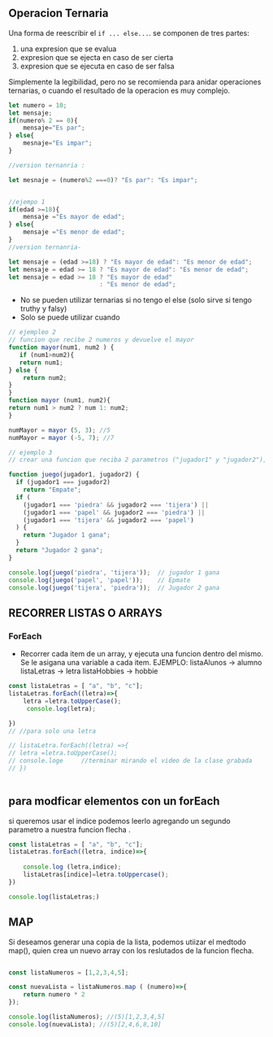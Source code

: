 

## Operacion Ternaria

Una forma de reescribir el `if ... else...`. se componen de tres partes:

1. una expresion que se evalua
2. expresion que se ejecta en caso de ser cierta
3. expresion que se ejecuta en caso de ser falsa

Simplemente la legibilidad, pero no se recomienda para anidar operaciones ternarias, o cuando el resultado de la operacion es muy complejo.

```js
let numero = 10;
let mensaje;
if(numero% 2 == 0){
    mensaje="Es par";
} else{
    mesnaje="Es impar";
}

//version ternanria :

let mesnaje = (numero%2 ===0)? "Es par": "Es impar";


//ejempo 1
if(edad >=18){
    mensaje ="Es mayor de edad";
} else{
    mensaje ="Es menor de edad";
}
//version ternanria-

let mensaje = (edad >=18) ? "Es mayor de edad": "Es menor de edad";
let mensaje = edad >= 18 ? "Es mayor de edad": "Es menor de edad";
let mensaje = edad >= 18 ? "Es mayor de edad"
                         : "Es menor de edad";

```
- No se pueden utilizar ternarias si no tengo el else (solo sirve si tengo truthy y falsy)
- Solo se puede utilizar cuando


```js
// ejempleo 2
// funcion que recibe 2 numeros y devuelve el mayor
function mayor(num1, num2 ) {
   if (num1>num2){
   return num1;
} else {
    return num2;
}
}
function mayor (num1, num2){
return num1 > num2 ? num 1: num2;
}

numMayor = mayor (5, 3); //5
numMayor = mayor (-5, 7); //7

// ejemplo 3
// crear una funcion que reciba 2 parametros ("jugador1" y "jugador2"), y que devuelva si el "jugador1" le gana en "piedra", "papel", "tijera"

function juego(jugador1, jugador2) {
  if (jugador1 === jugador2) 
    return "Empate";
  if (
    (jugador1 === 'piedra' && jugador2 === 'tijera') ||
    (jugador1 === 'papel' && jugador2 === 'piedra') ||
    (jugador1 === 'tijera' && jugador2 === 'papel')
  ) {
    return "Jugador 1 gana";
  }
  return "Jugador 2 gana";
}

console.log(juego('piedra', 'tijera'));  // jugador 1 gana
console.log(juego('papel', 'papel'));    // Epmate
console.log(juego('tijera', 'piedra'));  // Jugador 2 gana

```

## RECORRER LISTAS O ARRAYS

### ForEach
- Recorrer cada item de un array, y ejecuta una funcion dentro del mismo.
Se le asigana una variable a cada item.
EJEMPLO:
    listaAlunos -> alumno
    listaLetras -> letra
    listaHobbies -> hobbie

```js
const listaLetras = [ "a", "b", "c"];
listaLetras.forEach((letra)=>{
    letra =letra.toUpperCase();
     console.log(letra);

})
// //para solo una letra

// listaLetra.forEach((letra) =>{
// letra =letra.toUpperCase();
// console.loge     //terminar mirando el video de la clase grabada
// })
 


```

## para modficar elementos con un forEach

si queremos usar el indice podemos leerlo agregando un segundo parametro a nuestra funcion flecha .

```js
const listaLetras = [ "a", "b", "c"];
listaLetras.forEach((letra, indice)=>{
    
    console.log (letra,indice);
    listaLetras[indice]=letra.toUppercase();
})

console.log(listaLetras;)
```

## MAP

Si deseamos generar una copia de la lista, podemos utiizar el medtodo map(),
quien crea un nuevo array con los reslutados de la funcion flecha.

```js

const listaNumeros = [1,2,3,4,5];

const nuevaLista = listaNumeros.map ( (numero)=>{
    return numero * 2
});

console.log(listaNumeros); //(5)[1,2,3,4,5]
console.log(nuevaLista); //(5)[2,4,6,8,10]

```

